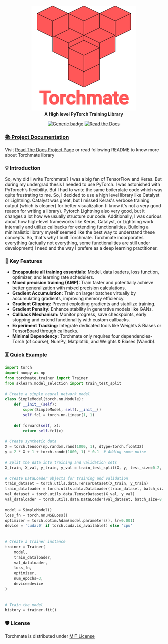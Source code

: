 <div align="center">
 
![logo](docs/logo.png)  
**A High level PyTorch Training Library**

[![Generic badge](https://img.shields.io/badge/License-MIT-<COLOR>.svg?style=flat)](https://github.com/SaihanTaki/torchmate/blob/master/LICENSE)
[![Read the Docs](https://img.shields.io/readthedocs/torchmate?style=flat&logo=readthedocs&logoColor=white)](https://torchmate.readthedocs.io/en/latest/) 

</div>

### [📚 Project Documentation](https://torchmate.readthedocs.io/en/latest/)

Visit [Read The Docs Project Page](https://torchmate.readthedocs.io/en/latest/) or read following README to know more about Torchmate library


### 💡 Introduction

So, why did I write Torchmate? I was a big fan of TensorFlow and Keras. But during my undergrad thesis I needed to use PyTorch. I was astonished with PyToroch’s flexibility. But I had to write the same boilerplate code which was quite frustrating to me. So, I decided to use a high level library like Catalyst or Lightning. Catalyst was great, but I missed Keras's verbose training output (which is cleaner) for better visualization (I know it's not a very good reason for writing a library). Pytorch Lightning also very good, but it changes a lot how we usually structure our code. Additionally, I was curious about how high-level frameworks like Keras, Catalyst, or Lightning work internally and utilize callbacks for extending functionalities. Building a minimalistic library myself seemed like the best way to understand these concepts. So, that's why I built Torchmate. Torchmate incorporates everything (actually not everything, some functionalities are still under development) I need and the way I prefere as a deep learning practitioner. 



### 🔑 Key Features

- **Encapsulate all training essentials:** Model, data loaders, loss function, optimizer, and learning rate schedulers.
- **Mixed precision training (AMP):** Train faster and potentially achieve better generalization with mixed precision calculations.
- **Gradient Accumulation:** Train on larger batches virtually by accumulating gradients, improving memory efficiency.
- **Gradient Clipping:** Prevent exploding gradients and stabilize training.
- **Gradient Penalty:** Enhance stability in generative models like GANs.
- **Callback Mechanism:** Monitor progress, save checkpoints, early stopping and extend functionality with custom callbacks.
- **Experiment Tracking:** Integrate dedicated tools like Weights & Biases or TensorBoard through callbacks.
- **Minimal Dependency:** Torchmate only requires four dependencies-  Torch (of course), NumPy, Matplotlib, and Weights & Biases (Wandb).

### ⏳ Quick Example

```python
import torch
import numpy as np
from torchmate.trainer import Trainer
from sklearn.model_selection import train_test_split

# Create a simple neural network model
class SimpleModel(torch.nn.Module):
    def __init__(self):
        super(SimpleModel, self).__init__()
        self.fc1 = torch.nn.Linear(1, 1)

    def forward(self, x):
        return self.fc1(x) 

# Create synthetic data
X = torch.tensor(np.random.rand(1000, 1), dtype=torch.float32)
y = 2 * X + 1 + torch.randn(1000, 1) * 0.1  # Adding some noise

# Split the data into training and validation sets
X_train, X_val, y_train, y_val = train_test_split(X, y, test_size=0.2, random_state=42)

# Create DataLoader objects for training and validation
train_dataset = torch.utils.data.TensorDataset(X_train, y_train)
train_dataloader = torch.utils.data.DataLoader(train_dataset, batch_size=8, shuffle=True)
val_dataset = torch.utils.data.TensorDataset(X_val, y_val)
val_dataloader = torch.utils.data.DataLoader(val_dataset, batch_size=8, shuffle=False)

model = SimpleModel()
loss_fn = torch.nn.MSELoss()
optimizer = torch.optim.Adam(model.parameters(), lr=0.001)
device = 'cuda:0' if torch.cuda.is_available() else 'cpu'


# Create a Trainer instance
trainer = Trainer(
    model,
    train_dataloader,
    val_dataloader,
    loss_fn,
    optimizer,
    num_epochs=3,
    device=device
)


# Train the model
history = trainer.fit()

```



### 🛡️ License <a name="license"></a>
Torchmate is distributed under [MIT License](https://github.com/SaihanTaki/torchmate/blob/master/LICENSE)